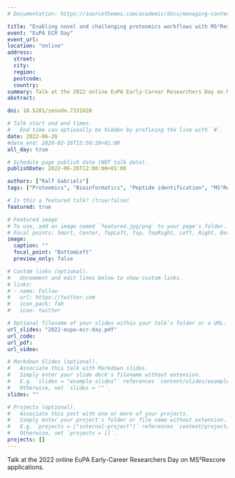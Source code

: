 ```yaml
---
# Documentation: https://sourcethemes.com/academic/docs/managing-content/

title: "Enabling novel and challenging proteomics workflows with MS²Rescore"
event: "EuPA ECR Day"
event_url: 
location: "online"
address:
  street:
  city:
  region:
  postcode:
  country:
summary: Talk at the 2022 online EuPA Early-Career Researchers Day on MS²Rescore applications
abstract:

doi: 10.5281/zenodo.7331020

# Talk start and end times.
#   End time can optionally be hidden by prefixing the line with `#`.
date: 2022-06-26
#date_end: 2020-02-16T15:50:28+01:00
all_day: true

# Schedule page publish date (NOT talk date).
publishDate: 2022-06-26T12:00:00+01:00

authors: ["Ralf Gabriels"]
tags: ["Proteomics", "Bioinformatics", "Peptide identification", "MS²Rescore", "Talk"]

# Is this a featured talk? (true/false)
featured: true

# Featured image
# To use, add an image named `featured.jpg/png` to your page's folder.
# Focal points: Smart, Center, TopLeft, Top, TopRight, Left, Right, BottomLeft, Bottom, BottomRight.
image:
  caption: ""
  focal_point: "BottomLeft"
  preview_only: false

# Custom links (optional).
#   Uncomment and edit lines below to show custom links.
# links:
# - name: Follow
#   url: https://twitter.com
#   icon_pack: fab
#   icon: twitter

# Optional filename of your slides within your talk's folder or a URL.
url_slides: "2022-eupa-ecr-day.pdf"
url_code:
url_pdf:
url_video:

# Markdown Slides (optional).
#   Associate this talk with Markdown slides.
#   Simply enter your slide deck's filename without extension.
#   E.g. `slides = "example-slides"` references `content/slides/example-slides.md`.
#   Otherwise, set `slides = ""`.
slides: ""

# Projects (optional).
#   Associate this post with one or more of your projects.
#   Simply enter your project's folder or file name without extension.
#   E.g. `projects = ["internal-project"]` references `content/project/deep-learning/index.md`.
#   Otherwise, set `projects = []`.
projects: []
---
```

Talk at the 2022 online EuPA Early-Career Researchers Day on MS²Rescore applications.